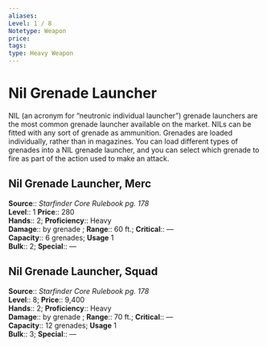 ```yaml
---
aliases: 
Level: 1 / 8
Notetype: Weapon
price: 
tags: 
type: Heavy Weapon
---
```


# Nil Grenade Launcher

NIL (an acronym for “neutronic individual launcher”) grenade launchers are the most common grenade launcher available on the market. NILs can be fitted with any sort of grenade as ammunition. Grenades are loaded individually, rather than in magazines. You can load different types of grenades into a NIL grenade launcher, and you can select which grenade to fire as part of the action used to make an attack.  

## Nil Grenade Launcher, Merc

**Source**:: _Starfinder Core Rulebook pg. 178_  
**Level**:: 1
**Price**:: 280  
**Hands**:: 2;
**Proficiency**:: Heavy  
**Damage**:: by grenade ; **Range**:: 60 ft.;
**Critical**:: —  
**Capacity**:: 6 grenades; **Usage** 1  
**Bulk**:: 2;
**Special**:: —

## Nil Grenade Launcher, Squad

**Source**:: _Starfinder Core Rulebook pg. 178_  
**Level**:: 8;
**Price**:: 9,400  
**Hands**:: 2;
**Proficiency**:: Heavy  
**Damage**:: by grenade ; **Range**:: 70 ft.;
**Critical**:: —  
**Capacity**:: 12 grenades; **Usage** 1  
**Bulk**:: 3;
**Special**:: —
